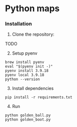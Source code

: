 # Python maps

### Installation

1. Clone the repository:

TODO

2. Setup pyenv

```
brew install pyenv
eval "$(pyenv init -)"
pyenv install 3.9.18
pyenv local 3.9.18
python --version
```

3. Install dependencies

```
pip install -r requirements.txt

```

4. Run

```
python golden_ball.py
python golden_boot.py
```
